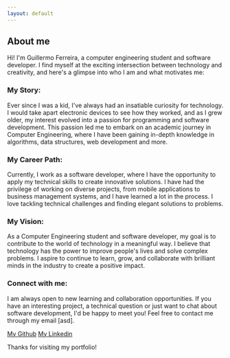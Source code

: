 ```yaml
---
layout: default
---
```


## About me

Hi! I'm Guillermo Ferreira, a computer engineering student and software developer. I find myself at the exciting intersection between technology and creativity, and here's a glimpse into who I am and what motivates me:

### My Story:
Ever since I was a kid, I've always had an insatiable curiosity for technology. I would take apart electronic devices to see how they worked, and as I grew older, my interest evolved into a passion for programming and software development. This passion led me to embark on an academic journey in Computer Engineering, where I have been gaining in-depth knowledge in algorithms, data structures, web development and more.

### My Career Path:
Currently, I work as a software developer, where I have the opportunity to apply my technical skills to create innovative solutions. I have had the privilege of working on diverse projects, from mobile applications to business management systems, and I have learned a lot in the process. I love tackling technical challenges and finding elegant solutions to problems.

### My Vision:
As a Computer Engineering student and software developer, my goal is to contribute to the world of technology in a meaningful way. I believe that technology has the power to improve people's lives and solve complex problems. I aspire to continue to learn, grow, and collaborate with brilliant minds in the industry to create a positive impact.

### Connect with me:
I am always open to new learning and collaboration opportunities. If you have an interesting project, a technical question or just want to chat about software development, I'd be happy to meet you! Feel free to contact me through my email [asd].

[My Github](https://github.com/GuilleFerreira)
[My Linkedin](https://www.linkedin.com/in/guilleferreira/)

Thanks for visiting my portfolio!
